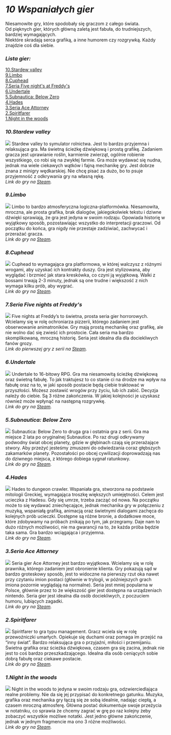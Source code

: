 # ***10 Wspaniałych gier***

Niesamowite gry, które spodobały się graczom z całego świata.  
Od pięknych gier, których główną zaletą jest fabuła, do trudniejszych, bardziej wymagających.  
Niektóre skradają serca grafiką, a inne humorem czy rozgrywką. Każdy znajdzie coś dla siebie. 

### ***Lista gier:***
[10.Stardew valley](https://kknopik.github.io/#10stardew-valley)  
[9.Limbo](https://kknopik.github.io/#9limbo)  
[8.Cuphead](https://kknopik.github.io/#8cuphead)  
[7.Seria Five night's at Freddy's](https://kknopik.github.io/#7seria-gier-five-nights-at-freddys)  
[6.Undertale](https://kknopik.github.io/#6undertale)  
[5.Subnautica: Below Zero](https://kknopik.github.io/#5subnautica-below-zero)  
[4.Hades](https://kknopik.github.io/#4hades)  
[3.Seria Ace Attorney](https://kknopik.github.io/#3seria-gier-ace-attorney)  
[2.Spiritfarer](https://kknopik.github.io/#2spiritfarer)  
[1.Night in the woods](https://kknopik.github.io/#1night-in-the-woods)  


### ***10.Stardew valley***
![](images/stardew.jpg)
Stardew valley to symulator rolnictwa. Jest to bardzo przyjemna i relaksująca gra. Ma świetną ścieżkę dźwiękową i prostą grafikę. Zadaniem gracza jest uprawianie roślin, karmienie zwierząt, ogólnie robienie wszystkiego, co robi się na zwykłej farmie. Gra może wydawać się nudna, jednak ma wiele ciekawych wątków i fajną mechanikę gry. Jest dobrze znana z minigry wędkarskiej. Nie chcę pisać za dużo, bo to psuje przyjemność z odkrywania gry na własną rękę.    
*Link do gry na [Steam](https://store.steampowered.com/app/413150/Stardew_Valley/).*


### ***9.Limbo***
![](images/limbo.jpg)
Limbo to bardzo atmosferyczna logiczna-platformówka. Niesamowita, mroczna, ale prosta grafika, brak dialogów, jakiegokolwiek tekstu i dziwne dźwięki sprawiają, że gra jest jedyna w swoim rodzaju. Opowiada historię w wyjątkowy sposób, pozostawiając wszystko do interpretacji graczowi. Od początku do końca, gra nigdy nie przestaje zadziwiać, zachwycać i przerażać gracza.  
*Link do gry na [Steam](https://store.steampowered.com/app/48000/LIMBO/?l=polish).*


### ***8.Cuphead***
![](images/cuphead.jpg)
Cuphead to wymagająca gra platformowa, w której walczysz z różnymi wrogami, aby uzyskać ich kontrakty duszy. Gra jest stylizowana, aby wyglądać i brzmieć jak stara kreskówka, co czyni ją wyjątkową. Walki z bossami trwają 2-3 minuty, jednak są one trudne i większość z nich wymaga kilku prób, aby wygrać.  
*Link do gry na [Steam](https://store.steampowered.com/app/268910/Cuphead/).*

### ***7.Seria Five nights at Freddy's***
![](images/fnaf.png)
Five nights at Freddy’s to świetna, prosta seria gier horrorowych. Wcielamy się w rolę ochroniarza pizzerii, którego zadaniem jest obserwowanie animatroników. Gry mają prostą mechanikę oraz grafikę, ale nie wolno dać się zwieść ich prostocie. Cała seria ma bardzo skomplikowaną, mroczną historię. Seria jest idealna dla dla dociekliwych fanów grozy.  
*Link do pierwszej gry z serii na [Steam](https://store.steampowered.com/app/319510/Five_Nights_at_Freddys/?l=polish).*


### ***6.Undertale***
![](images/undertale`.JPG)
Undertale to 16-bitowy RPG. Gra ma niesamowitą ścieżkę dźwiękową oraz świetną fabułę. To jak traktujesz to co stanie ci na drodze ma wpływ na fabułę oraz na to, w jaki sposób postacie będą ciebie traktować w przyszłości. Możesz zostawić wrogów przy życiu, lub ich zabić. Decyzja należy do ciebie. Są 3 różne zakończenia. W jakiej kolejności je uzyskasz również może wpłynąć na następną rozgrywkę.  
*Link do gry na [Steam](https://store.steampowered.com/app/391540/Undertale/?l=polish).*


### ***5.Subnautica: Below Zero***
![](images/subnautica.jpg)
Subnautica: Below Zero to druga gra i ostatnia gra z serii. Gra ma miejsce 2 lata po oryginalnej Subnautice. Po raz drugi odkrywamy podwodny świat obcej planety, gdzie w głębinach czają się przerażające stwory. Aby przeżyć  jesteśmy zmuszeni do odwiedzania coraz głębszych zakamarków planety. Pozostałości po obcej cywilizacji doprowadzają nas do dziwnego miejsca, z którego dobiega sygnał ratunkowy.  
*Link do gry na [Steam](https://store.steampowered.com/app/848450/Subnautica_Below_Zero/).*


### ***4.Hades***
![](images/hades.jpg)
Hades to dungeon crawler. Wspaniała gra, stworzona na podstawie mitologii Greckiej, wymagająca troszkę większych umiejętności. Celem jest ucieczka z Hadesu. Gdy się umrze, trzeba zacząć od nowa. Na początku może to się wydawać zniechęcające, jednak mechanika gry w połączeniu z muzyką, wspaniałą grafiką, animacją oraz świetnymi dialogami zachęca do kolejnych prób ucieczki. Dostępne są różne bronie, a dodatkowe moce, które zdobywamy na próbach znikają po tym, jak przegramy. Daje nam to dużo różnych możliwości, nie ma gwarancji na to, że każda próba będzie taka sama. Gra bardzo wciągająca i przyjemna.  
*Link do gry na [Steam](https://store.steampowered.com/app/1145360/Hades/).*


### ***3.Seria Ace Attorney***
![](images/aceattorney.jpg)
Seria gier Ace Attorney jest bardzo wyjątkowa. Wcielamy się w rolę prawnika, którego zadaniem jest obronienie klienta. Gry pokazują sąd w bardzo groteskowy sposób, jest to widoczne na pierwszy rzut oka nawet przy czytaniu imion postaci (głównie w trylogii, w późniejszych grach imiona pozornie wyglądają na normalne). Seria jest mniej popularna w Polsce, głównie przez to że większość gier jest dostępna na urządzeniach nintendo. Seria gier jest idealna dla osób dociekliwych, z poczuciem humoru, lubiących zagadki.  
*Link do gry na [Steam](https://store.steampowered.com/app/787480/Phoenix_Wright_Ace_Attorney_Trilogy/).*


### ***2.Spiritfarer***
![](images/Spiritfarer.jpg)
Spiritfarer to gra typu management. Gracz wciela się w rolę przewoźniczki umarłych. Opiekuje się duchami oraz pomaga im przejść na “inny świat”. Bardzo relaksująca gra o przyjaźni, miłości i przemijaniu. Świetna grafika oraz ścieżka dźwiękowa, czasem gra się zacina, jednak nie jest to coś bardzo przeszkadzającego. Idealna dla osób ceniących sobie dobrą fabułę oraz ciekawe postacie.  
*Link do gry na [Steam](https://store.steampowered.com/app/972660/Spiritfarer_Farewell_Edition/?curator_clanid=32943393).*


### ***1.Night in the woods***
![](images/nightinthewoods.jpg)
Night in the woods to jedyna w swoim rodzaju gra, odzwierciedlająca realne problemy. Nie da się jej przypisać do konkretnego gatunku. Muzyka, grafika oraz mechanika gry łączą się ze sobą idealnie, nadając ciepłą, a czasem mroczną atmosferę. Główna postać dokumentuje swoje przeżycia w notatniku, co sprawia że chcemy zagrać w grę po raz kolejny żeby zobaczyć wszystkie możliwe notatki. Jest jedno główne zakończenie, jednak w jednym fragmencie ma ono 3 różne możliwości.  
*Link do gry na [Steam](https://store.steampowered.com/app/481510/Night_in_the_Woods/).*


